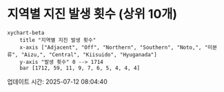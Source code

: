 # 지역별 지진 발생 횟수 (상위 10개)

```mermaid
xychart-beta
    title "지역별 지진 발생 횟수"
    x-axis ["Adjacent", "Off", "Northern", "Southern", "Noto,", "미분류", "Aizu,", "Central", "Kiisuido", "Hyuganada"]
    y-axis "발생 횟수" 0 --> 1714
    bar [1712, 59, 11, 9, 7, 6, 5, 4, 4, 4]
```

업데이트 시간: 2025-07-12 08:04:40
